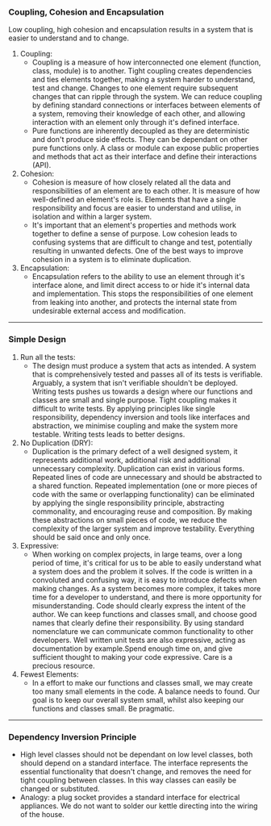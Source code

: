 ### Coupling, Cohesion and Encapsulation

Low coupling, high cohesion and encapsulation results in a system that is easier to understand and to change.

1. Coupling:
    - Coupling is a measure of how interconnected one element (function, class, module) is to another. Tight coupling creates dependencies and ties elements together, making a system harder to understand, test and change. Changes to one element require subsequent changes that can ripple through the system. We can reduce coupling by defining standard connections or interfaces between elements of a system, removing their knowledge of each other, and allowing interaction with an element only through it's defined interface.
    - Pure functions are inherently decoupled as they are deterministic and don't produce side effects. They can be dependant on other pure functions only. A class or module can expose public properties and methods that act as their interface and define their interactions (API).
2. Cohesion:
    - Cohesion is measure of how closely related all the data and responsibilities of an element are to each other. It is measure of how well-defined an element's role is. Elements that have a single responsibility and focus are easier to understand and utilise, in isolation and within a larger system.
    - It's important that an element's properties and methods work together to define a sense of purpose. Low cohesion leads to confusing systems that are difficult to change and test, potentially resulting in unwanted defects. One of the best ways to improve cohesion in a system is to eliminate duplication.
3. Encapsulation:
    - Encapsulation refers to the ability to use an element through it's interface alone, and limit direct access to or hide it's internal data and implementation. This stops the responsibilities of one element from leaking into another, and protects the internal state from undesirable external access and modification.

---

### Simple Design

1. Run all the tests:
    - The design must produce a system that acts as intended. A system that is comprehensively tested and passes all of its tests is verifiable. Arguably, a system that isn't verifiable shouldn't be deployed. Writing tests pushes us towards a design where our functions and classes are small and single purpose. Tight coupling makes it difficult to write tests. By applying principles like single responsibility, dependency inversion and tools like interfaces and abstraction, we minimise coupling and make the system more testable. Writing tests leads to better designs.
2. No Duplication (DRY):
    - Duplication is the primary defect of a well designed system, it represents additional work, additional risk and additional unnecessary complexity. Duplication can exist in various forms. Repeated lines of code are unnecessary and should be abstracted to a shared function. Repeated implementation (one or more pieces of code with the same or overlapping functionality) can be eliminated by applying the single responsibility principle, abstracting commonality, and encouraging reuse and composition. By making these abstractions on small pieces of code, we reduce the complexity of the larger system and improve testability. Everything should be said once and only once.
3. Expressive:
    - When working on complex projects, in large teams, over a long period of time, it's critical for us to be able to easily understand what a system does and the problem it solves. If the code is written in a convoluted and confusing way, it is easy to introduce defects when making changes. As a system becomes more complex, it takes more time for a developer to understand, and there is more opportunity for misunderstanding. Code should clearly express the intent of the author. We can keep functions and classes small, and choose good names that clearly define their responsibility. By using standard nomenclature we can communicate common functionality to other developers. Well written unit tests are also expressive, acting as documentation by example.Spend enough time on, and give sufficient thought to making your code expressive. Care is a precious resource.
4. Fewest Elements:
    - In a effort to make our functions and classes small, we may create too many small elements in the code. A balance needs to found. Our goal is to keep our overall system small, whilst also keeping our functions and classes small. Be pragmatic.

---

### Dependency Inversion Principle

- High level classes should not be dependant on low level classes, both should depend on a standard interface. The interface represents the essential functionality that doesn't change, and removes the need for tight coupling between classes. In this way classes can easily be changed or substituted.
- Analogy: a plug socket provides a standard interface for electrical appliances. We do not want to solder our kettle directing into the wiring of the house.